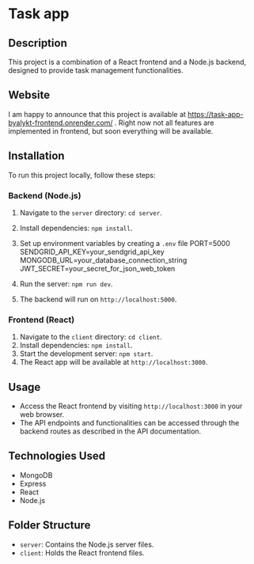 # Task app

## Description
This project is a combination of a React frontend and a Node.js backend, designed to provide task management functionalities.

## Website

I am happy to announce that this project is available at https://task-app-byalykt-frontend.onrender.com/ . Right now not all
features are implemented in frontend, but soon everything will be available.

## Installation
To run this project locally, follow these steps:

### Backend (Node.js)
1. Navigate to the `server` directory: `cd server`.
2. Install dependencies: `npm install`.
3. Set up environment variables by creating a `.env` file 
  PORT=5000
  SENDGRID_API_KEY=your_sendgrid_api_key
  MONGODB_URL=your_database_connection_string
  JWT_SECRET=your_secret_for_json_web_token

4. Run the server: `npm run dev`.
5. The backend will run on `http://localhost:5000`.

### Frontend (React)
1. Navigate to the `client` directory: `cd client`.
2. Install dependencies: `npm install`.
3. Start the development server: `npm start`.
4. The React app will be available at `http://localhost:3000`.

## Usage
- Access the React frontend by visiting `http://localhost:3000` in your web browser.
- The API endpoints and functionalities can be accessed through the backend routes as described in the API documentation.

## Technologies Used
- MongoDB
- Express
- React
- Node.js


## Folder Structure
- `server`: Contains the Node.js server files.
- `client`: Holds the React frontend files.